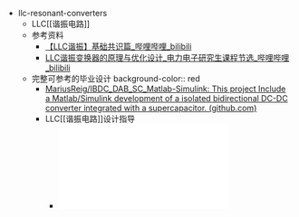 - llc-resonant-converters
	- LLC[[谐振电路]]
	- 参考资料
		- [【LLC谐振】基础共识篇_哔哩哔哩_bilibili](https://www.bilibili.com/video/BV1JN4y1r7dR/?spm_id_from=333.788.recommend_more_video.3&vd_source=f92eb336806a7a264c052ec82b31d75d)
		- [LLC谐振变换器的原理与优化设计_电力电子研究生课程节选_哔哩哔哩_bilibili](https://www.bilibili.com/video/BV14e4y1E7PW/?spm_id_from=333.788.recommend_more_video.1&vd_source=f92eb336806a7a264c052ec82b31d75d)
	- 完整可参考的毕业设计
	  background-color:: red
		- [MariusReig/IBDC_DAB_SC_Matlab-Simulink: This project Include a Matlab/Simulink development of a isolated bidirectional DC-DC converter integrated with a supercapacitor. (github.com)](https://github.com/MariusReig/IBDC_DAB_SC_Matlab-Simulink)
		- LLC[[谐振电路]]设计指导
			- ![Infineon-Design_example_resonant_LLC_converter_operation_and_design-AN-v01_00-EN.pdf](../assets/Infineon-Design_example_resonant_LLC_converter_operation_and_design-AN-v01_00-EN_1728829196983_0.pdf)